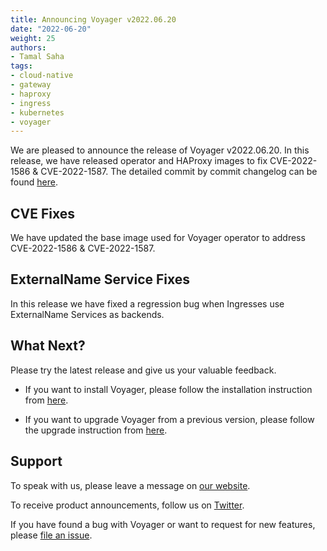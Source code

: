 ```yaml
---
title: Announcing Voyager v2022.06.20
date: "2022-06-20"
weight: 25
authors:
- Tamal Saha
tags:
- cloud-native
- gateway
- haproxy
- ingress
- kubernetes
- voyager
---
```


We are pleased to announce the release of Voyager v2022.06.20. In this release, we have released operator and HAProxy images to fix CVE-2022-1586 & CVE-2022-1587. The detailed commit by commit changelog can be found [here](https://github.com/voyagermesh/CHANGELOG/blob/master/releases/v2022.06.20/README.md).

## **CVE Fixes**

We have updated the base image used for Voyager operator to address CVE-2022-1586 & CVE-2022-1587.


## **ExternalName Service Fixes**

In this release we have fixed a regression bug when Ingresses use ExternalName Services as backends.

## What Next?

Please try the latest release and give us your valuable feedback.

* If you want to install Voyager, please follow the installation instruction from [here](https://voyagermesh.com/docs/latest/setup).

* If you want to upgrade Voyager from a previous version, please follow the upgrade instruction from [here](https://voyagermesh.com/docs/latest/setup/upgrade/).

## Support

To speak with us, please leave a message on [our website](https://appscode.com/contact/).

To receive product announcements, follow us on [Twitter](https://twitter.com/Voyagermesh).

If you have found a bug with Voyager or want to request for new features, please [file an issue](https://github.com/voyagermesh/project/issues/new).
